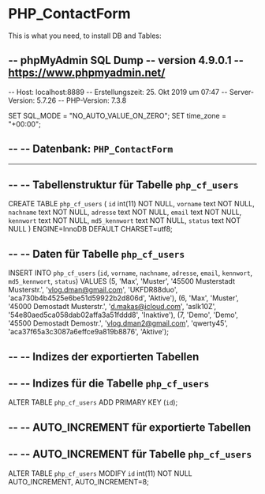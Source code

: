# PHP_ContactForm

This is what you need, to install DB and Tables:

-- phpMyAdmin SQL Dump
-- version 4.9.0.1
-- https://www.phpmyadmin.net/
--
-- Host: localhost:8889
-- Erstellungszeit: 25. Okt 2019 um 07:47
-- Server-Version: 5.7.26
-- PHP-Version: 7.3.8

SET SQL_MODE = "NO_AUTO_VALUE_ON_ZERO";
SET time_zone = "+00:00";

--
-- Datenbank: `PHP_ContactForm`
--

-- --------------------------------------------------------

--
-- Tabellenstruktur für Tabelle `php_cf_users`
--

CREATE TABLE `php_cf_users` (
  `id` int(11) NOT NULL,
  `vorname` text NOT NULL,
  `nachname` text NOT NULL,
  `adresse` text NOT NULL,
  `email` text NOT NULL,
  `kennwort` text NOT NULL,
  `md5_kennwort` text NOT NULL,
  `status` text NOT NULL
) ENGINE=InnoDB DEFAULT CHARSET=utf8;

--
-- Daten für Tabelle `php_cf_users`
--

INSERT INTO `php_cf_users` (`id`, `vorname`, `nachname`, `adresse`, `email`, `kennwort`, `md5_kennwort`, `status`) VALUES
(5, 'Max', 'Muster', '45500 Musterstadt Musterstr.', 'vlog.dman@gmail.com', 'UKFDR88duo', 'aca730b4b4525e6be51d59922b2d806d', 'Aktive'),
(6, 'Max', 'Muster', '45000 Demostadt Musterstr.', 'd.makas@icloud.com', 'aslk10Z', '54e80aed5ca058dab02affa3a51fddd8', 'Inaktive'),
(7, 'Demo', 'Demo', '45500 Demostadt Demostr.', 'vlog.dman2@gmail.com', 'qwerty45', 'aca37f65a3c3087a6effce9a819b8876', 'Aktive');

--
-- Indizes der exportierten Tabellen
--

--
-- Indizes für die Tabelle `php_cf_users`
--
ALTER TABLE `php_cf_users`
  ADD PRIMARY KEY (`id`);

--
-- AUTO_INCREMENT für exportierte Tabellen
--

--
-- AUTO_INCREMENT für Tabelle `php_cf_users`
--
ALTER TABLE `php_cf_users`
  MODIFY `id` int(11) NOT NULL AUTO_INCREMENT, AUTO_INCREMENT=8;